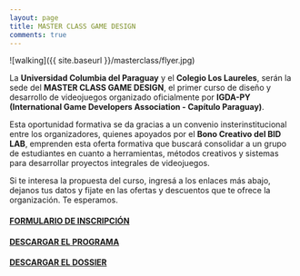 ```yaml
---
layout: page
title: MASTER CLASS GAME DESIGN
comments: true
---
```


![walking]({{ site.baseurl }}/masterclass/flyer.jpg)

La **Universidad Columbia del Paraguay** y el **Colegio Los Laureles**, serán la sede del **MASTER CLASS GAME DESIGN**, el primer curso de diseño y desarrollo de videojuegos organizado oficialmente por **IGDA-PY (International Game Developers Association - Capítulo Paraguay)**.

Esta oportunidad formativa se da gracias a un convenio insterinstitucional entre los organizadores, quienes apoyados por el **Bono Creativo del BID LAB**, emprenden esta oferta formativa que buscará consolidar a un grupo de estudiantes en cuanto a herramientas, métodos creativos y sistemas para desarrollar proyectos integrales de videojuegos. 

Si te interesa la propuesta del curso, ingresá a los enlaces más abajo, dejanos tus datos y fijate en las ofertas y descuentos que te ofrece la organización. Te esperamos.


#### [FORMULARIO DE INSCRIPCIÓN][inscripcion]

#### [DESCARGAR EL PROGRAMA][programa]

#### [DESCARGAR EL DOSSIER][dossier]

[programa]:programa.pdf
[dossier]:dossier.pdf
[inscripcion]:https://docs.google.com/forms/d/e/1FAIpQLSeFY6MgAJC1WU33StdwwjFs0NjDvoaZe3JhrxYsfXgAaHkEsA/viewform